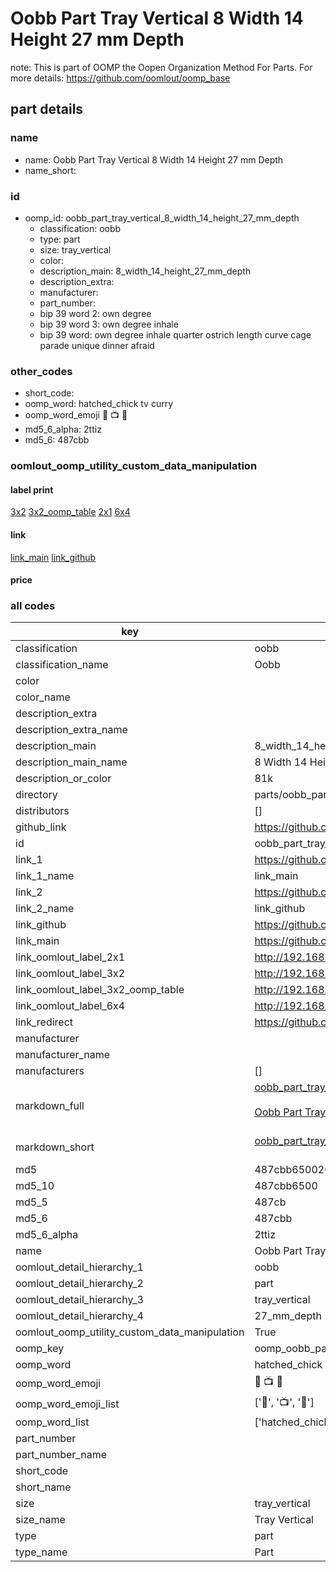 # Oobb Part Tray Vertical 8 Width 14 Height 27 mm Depth  

note: This is part of OOMP the Oopen Organization Method For Parts. For more details: https://github.com/oomlout/oomp_base

##  part details
  







### name
* name: Oobb Part Tray Vertical 8 Width 14 Height 27 mm Depth
* name_short: 
### id
* oomp_id: oobb_part_tray_vertical_8_width_14_height_27_mm_depth
  * classification: oobb
  * type: part
  * size: tray_vertical
  * color: 
  * description_main: 8_width_14_height_27_mm_depth
  * description_extra: 
  * manufacturer: 
  * part_number: 
  * bip 39 word 2: own degree
  * bip 39 word 3: own degree inhale
  * bip 39 word: own degree inhale quarter ostrich length curve cage parade unique dinner afraid

### other_codes
* short_code: 
* oomp_word: hatched_chick tv curry
* oomp_word_emoji :hatched_chick: :tv: :curry:
* md5_6_alpha: 2ttiz
* md5_6: 487cbb






### oomlout_oomp_utility_custom_data_manipulation
#### label print
[3x2](http://192.168.1.245:1112/?label=oomp%202ttiz)
[3x2_oomp_table](http://192.168.1.108:1112/?label=oomp%202ttiz)
[2x1](http://192.168.1.242:1112/?label=oomp%202ttiz)
[6x4](http://192.168.1.55:1112/?label=oomp%202ttiz)    

#### link

[link_main](https://github.com/oomlout/oomlout_oomp_version_1_messy/tree/main/parts/oobb_part_tray_vertical_8_width_14_height_27_mm_depth) [link_github](https://github.com/oomlout/oomlout_oomp_version_1_messy/tree/main/parts/oobb_part_tray_vertical_8_width_14_height_27_mm_depth)                             

#### price







### all codes 
| key | value |  
| --- | --- |  
| classification | oobb |  
| classification_name | Oobb |  
| color |  |  
| color_name |  |  
| description_extra |  |  
| description_extra_name |  |  
| description_main | 8_width_14_height_27_mm_depth |  
| description_main_name | 8 Width 14 Height 27 mm Depth |  
| description_or_color | 81k |  
| directory | parts/oobb_part_tray_vertical_8_width_14_height_27_mm_depth |  
| distributors | [] |  
| github_link | https://github.com/oomlout/oomlout_oomp_part_src/tree/main/parts/oobb_part_tray_vertical_8_width_14_height_27_mm_depth |  
| id | oobb_part_tray_vertical_8_width_14_height_27_mm_depth |  
| link_1 | https://github.com/oomlout/oomlout_oomp_version_1_messy/tree/main/parts/oobb_part_tray_vertical_8_width_14_height_27_mm_depth |  
| link_1_name | link_main |  
| link_2 | https://github.com/oomlout/oomlout_oomp_version_1_messy/tree/main/parts/oobb_part_tray_vertical_8_width_14_height_27_mm_depth |  
| link_2_name | link_github |  
| link_github | https://github.com/oomlout/oomlout_oomp_version_1_messy/tree/main/parts/oobb_part_tray_vertical_8_width_14_height_27_mm_depth |  
| link_main | https://github.com/oomlout/oomlout_oomp_version_1_messy/tree/main/parts/oobb_part_tray_vertical_8_width_14_height_27_mm_depth |  
| link_oomlout_label_2x1 | http://192.168.1.242:1112/?label=oomp%202ttiz |  
| link_oomlout_label_3x2 | http://192.168.1.245:1112/?label=oomp%202ttiz |  
| link_oomlout_label_3x2_oomp_table | http://192.168.1.108:1112/?label=oomp%202ttiz |  
| link_oomlout_label_6x4 | http://192.168.1.55:1112/?label=oomp%202ttiz |  
| link_redirect | https://github.com/oomlout/oomlout_oomp_version_1_messy/tree/main/parts/oobb_part_tray_vertical_8_width_14_height_27_mm_depth |  
| manufacturer |  |  
| manufacturer_name |  |  
| manufacturers | [] |  
| markdown_full | [oobb_part_tray_vertical_8_width_14_height_27_mm_depth](none)<br>[](none)<br>[Oobb Part Tray Vertical 8 Width 14 Height 27 Mm Depth](none)<br><br> |  
| markdown_short | [oobb_part_tray_vertical_8_width_14_height_27_mm_depth](none)<br><br> |  
| md5 | 487cbb65002026ca004e7af6e74e74f0 |  
| md5_10 | 487cbb6500 |  
| md5_5 | 487cb |  
| md5_6 | 487cbb |  
| md5_6_alpha | 2ttiz |  
| name | Oobb Part Tray Vertical 8 Width 14 Height 27 mm Depth |  
| oomlout_detail_hierarchy_1 | oobb |  
| oomlout_detail_hierarchy_2 | part |  
| oomlout_detail_hierarchy_3 | tray_vertical |  
| oomlout_detail_hierarchy_4 | 27_mm_depth |  
| oomlout_oomp_utility_custom_data_manipulation | True |  
| oomp_key | oomp_oobb_part_tray_vertical_8_width_14_height_27_mm_depth |  
| oomp_word | hatched_chick tv curry |  
| oomp_word_emoji | :hatched_chick: :tv: :curry: |  
| oomp_word_emoji_list | [':hatched_chick:', ':tv:', ':curry:'] |  
| oomp_word_list | ['hatched_chick', 'tv', 'curry'] |  
| part_number |  |  
| part_number_name |  |  
| short_code |  |  
| short_name |  |  
| size | tray_vertical |  
| size_name | Tray Vertical |  
| type | part |  
| type_name | Part |  

